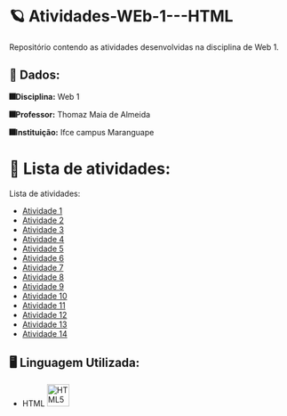 # 🪐 Atividades-WEb-1---HTML

Repositório contendo as atividades desenvolvidas na disciplina de Web 1.

## 📌 Dados:

**🎆Disciplina:** Web 1

**🎆Professor:** Thomaz Maia de Almeida

**🎆Instituição:** Ifce campus Maranguape


# 🌌​ Lista de atividades:

Lista de atividades:
- [Atividade 1](https://github.com/hosanasoares/Atividades-WEB-I---HTML/blob/main/atividade1.html)
- [Atividade 2](https://github.com/hosanasoares/Atividades-WEB-I---HTML/blob/main/atividade2.html)
- [Atividade 3](https://github.com/hosanasoares/Atividades-WEB-I---HTML/blob/main/atividade3.html)
- [Atividade 4](https://github.com/hosanasoares/Atividades-WEB-I---HTML/blob/main/atividade4.html)
- [Atividade 5](https://github.com/hosanasoares/Atividades-WEB-I---HTML/blob/main/atividade5.html)
- [Atividade 6](https://github.com/hosanasoares/Atividades-WEB-I---HTML/blob/main/atividade6.html)
- [Atividade 7](https://github.com/hosanasoares/Atividades-WEB-I---HTML/blob/main/atividade7.html)
- [Atividade 8](https://github.com/hosanasoares/Atividades-WEB-I---HTML/blob/main/atividade8.html)
- [Atividade 9](https://github.com/hosanasoares/Atividades-WEB-I---HTML/blob/main/atividade9.html)
- [Atividade 10](https://github.com/hosanasoares/Atividades-WEB-I---HTML/blob/main/atividade10.html)
- [Atividade 11](https://github.com/hosanasoares/Atividades-WEB-I---HTML/blob/main/atividade11.html)
- [Atividade 12](https://github.com/hosanasoares/Atividades-WEB-I---HTML/blob/main/atividade12.HTML)
- [Atividade 13](https://github.com/hosanasoares/Atividades-WEB-I---HTML/blob/main/atividade13.html)
- [Atividade 14](https://github.com/hosanasoares/Atividades-WEB-I---HTML/blob/main/atividade14.html)

## 🖥️​ Linguagem Utilizada:
- HTML
  <img src="https://icongr.am/devicon/html5-original.svg?size=128&color=currentColor" width="40" height="40" alt="HTML5 Icon"> 
